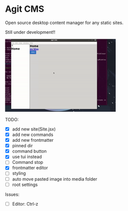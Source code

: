 # Agit CMS

Open source desktop content manager for any static sites.

Still under development!!

![](.github/agitcms.gif)

TODO:

- [x] add new site(Site.jsx)
- [x] add new commands
- [x] add new frontmatter
- [x] pinned dir
- [x] command button
- [x] use tui instead
- [ ] Command stop
- [x] frontmatter editor
- [ ] styling
- [ ] auto move pasted image into media folder
- [ ] root settings

Issues:

- [ ] Editor: Ctrl-z
